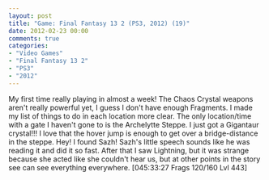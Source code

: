 ```yaml
---
layout: post
title: "Game: Final Fantasy 13 2 (PS3, 2012) (19)"
date: 2012-02-23 00:00
comments: true
categories:
- "Video Games"
- "Final Fantasy 13 2"
- "PS3"
- "2012"
---
```


My first time really playing in almost a week! The Chaos Crystal
weapons aren't really powerful yet, I guess I don't have enough
Fragments. I made my list of things to do in each location more
clear. The only location/time with a gate I haven't gone to is the
Archelytte Steppe. I just got a Gigantaur crystal!!!  I love that
the hover jump is enough to get over a bridge-distance in the
steppe. Hey! I found Sazh! Sazh's little speech sounds like he was
reading it and did it so fast. After that I saw Lightning, but it
was strange because she acted like she couldn't hear us, but at
other points in the story see can see everything
everywhere. [045:33:27 Frags 120/160 Lvl 443]
